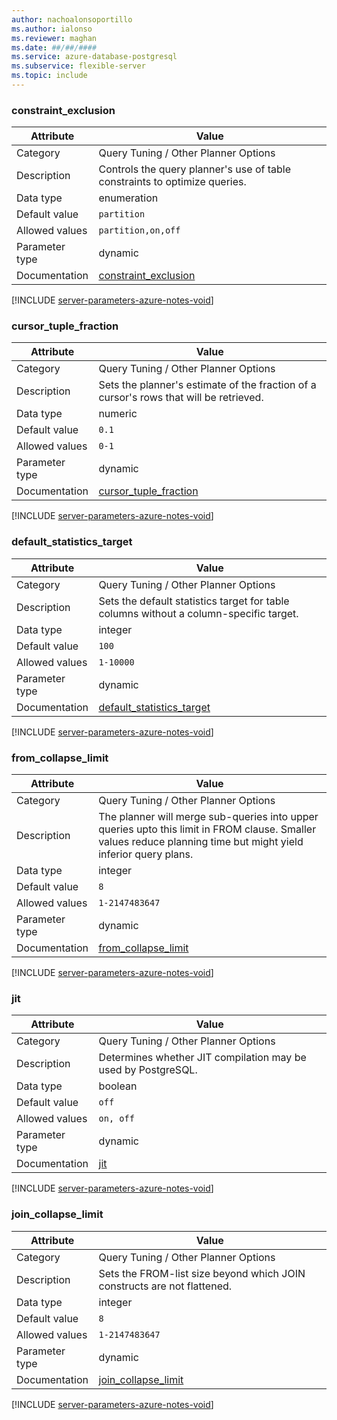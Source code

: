```yaml
---
author: nachoalonsoportillo
ms.author: ialonso
ms.reviewer: maghan
ms.date: ##/##/####
ms.service: azure-database-postgresql
ms.subservice: flexible-server
ms.topic: include
---
```

### constraint_exclusion

| Attribute      | Value                                                      |
|----------------|------------------------------------------------------------|
| Category       | Query Tuning / Other Planner Options |
| Description    | Controls the query planner's use of table constraints to optimize queries.                                                                                      |
| Data type      | enumeration |
| Default value  | `partition`   |
| Allowed values | `partition,on,off` |
| Parameter type | dynamic        |
| Documentation  | [constraint_exclusion](https://www.postgresql.org/docs/11/runtime-config-query.html#GUC-CONSTRAINT-EXCLUSION)           |


[!INCLUDE [server-parameters-azure-notes-void](./server-parameters-azure-notes-void.md)]



### cursor_tuple_fraction

| Attribute      | Value                                                      |
|----------------|------------------------------------------------------------|
| Category       | Query Tuning / Other Planner Options |
| Description    | Sets the planner's estimate of the fraction of a cursor's rows that will be retrieved.                                                                          |
| Data type      | numeric     |
| Default value  | `0.1`         |
| Allowed values | `0-1`              |
| Parameter type | dynamic        |
| Documentation  | [cursor_tuple_fraction](https://www.postgresql.org/docs/11/runtime-config-query.html#GUC-CURSOR-TUPLE-FRACTION)         |


[!INCLUDE [server-parameters-azure-notes-void](./server-parameters-azure-notes-void.md)]



### default_statistics_target

| Attribute      | Value                                                      |
|----------------|------------------------------------------------------------|
| Category       | Query Tuning / Other Planner Options |
| Description    | Sets the default statistics target for table columns without a column-specific target.                                                                          |
| Data type      | integer     |
| Default value  | `100`         |
| Allowed values | `1-10000`          |
| Parameter type | dynamic        |
| Documentation  | [default_statistics_target](https://www.postgresql.org/docs/11/runtime-config-query.html#GUC-DEFAULT-STATISTICS-TARGET) |


[!INCLUDE [server-parameters-azure-notes-void](./server-parameters-azure-notes-void.md)]



### from_collapse_limit

| Attribute      | Value                                                      |
|----------------|------------------------------------------------------------|
| Category       | Query Tuning / Other Planner Options |
| Description    | The planner will merge sub-queries into upper queries upto this limit in FROM clause. Smaller values reduce planning time but might yield inferior query plans. |
| Data type      | integer     |
| Default value  | `8`           |
| Allowed values | `1-2147483647`     |
| Parameter type | dynamic        |
| Documentation  | [from_collapse_limit](https://www.postgresql.org/docs/11/runtime-config-query.html#GUC-FROM-COLLAPSE-LIMIT)             |


[!INCLUDE [server-parameters-azure-notes-void](./server-parameters-azure-notes-void.md)]



### jit

| Attribute      | Value                                                      |
|----------------|------------------------------------------------------------|
| Category       | Query Tuning / Other Planner Options |
| Description    | Determines whether JIT compilation may be used by PostgreSQL.                                                                                                   |
| Data type      | boolean     |
| Default value  | `off`         |
| Allowed values | `on, off`          |
| Parameter type | dynamic        |
| Documentation  | [jit](https://www.postgresql.org/docs/11/runtime-config-query.html#GUC-JIT)                                             |


[!INCLUDE [server-parameters-azure-notes-void](./server-parameters-azure-notes-void.md)]



### join_collapse_limit

| Attribute      | Value                                                      |
|----------------|------------------------------------------------------------|
| Category       | Query Tuning / Other Planner Options |
| Description    | Sets the FROM-list size beyond which JOIN constructs are not flattened.                                                                                         |
| Data type      | integer     |
| Default value  | `8`           |
| Allowed values | `1-2147483647`     |
| Parameter type | dynamic        |
| Documentation  | [join_collapse_limit](https://www.postgresql.org/docs/11/runtime-config-query.html#GUC-JOIN-COLLAPSE-LIMIT)             |


[!INCLUDE [server-parameters-azure-notes-void](./server-parameters-azure-notes-void.md)]


